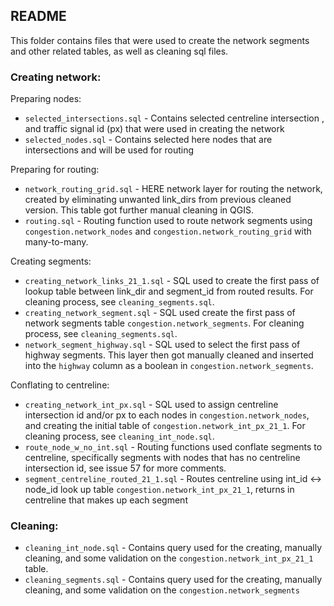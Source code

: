 ## README
This folder contains files that were used to create the network segments and other related tables, as well as cleaning sql files.

### Creating network:

Preparing nodes:  
- `selected_intersections.sql` - Contains selected centreline intersection , and traffic signal id (px) that were used in creating the network
- `selected_nodes.sql` - Contains selected here nodes that are intersections and will be used for routing

Preparing for routing:
- `network_routing_grid.sql` - HERE network layer for routing the network, created by eliminating unwanted link_dirs from previous cleaned version. This table got further manual cleaning in QGIS. 
- `routing.sql` - Routing function used to route network segments using `congestion.network_nodes` and `congestion.network_routing_grid` with many-to-many.

Creating segments:
- `creating_network_links_21_1.sql` - SQL used to create the first pass of lookup table between link_dir and segment_id from routed results. For cleaning process, see `cleaning_segments.sql`.  
- `creating_network_segment.sql` - SQL used create the first pass of network segments table `congestion.network_segments`. For cleaning process, see `cleaning_segments.sql`. 
- `network_segment_highway.sql` - SQL used to select the first pass of highway segments. This layer then got manually cleaned and inserted into the `highway` column as a boolean in `congestion.network_segments`.

Conflating to centreline:
- `creating_network_int_px.sql` - SQL used to assign centreline intersection id and/or px to each nodes in `congestion.network_nodes`, and creating the initial table of `congestion.network_int_px_21_1`. For cleaning process, see `cleaning_int_node.sql`. 
- `route_node_w_no_int.sql` - Routing functions used conflate segments to centreline, specifically segments with nodes that has no centreline intersection id, see issue 57 for more comments.
- `segment_centreline_routed_21_1.sql` - Routes centreline using int_id <-> node_id look up table `congestion.network_int_px_21_1`, returns in centreline that makes up each segment


### Cleaning:
- `cleaning_int_node.sql` - Contains query used for the creating, manually cleaning, and some validation on the `congestion.network_int_px_21_1` table.
- `cleaning_segments.sql` - Contains query used for the creating, manually cleaning, and some validation on the `congestion.network_segments`